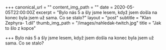 +++
canonical_url = ""
content_img_path = ""
date = 2020-05-05T22:00:00Z
excerpt = "Bylo nás 5 a šly jsme lesem, když jsem došla na konec byla jsem už sama. Co se stalo?"
layout = "post"
subtitle = "Klan Zephyra- 1.díl"
thumb_img_path = "/images/nahledak-twitch.jpg"
title = "Jak to šlo z kopce"

+++
Bylo nás 5 a šly jsme lesem, když jsem došla na konec byla jsem už sama. Co se stalo?